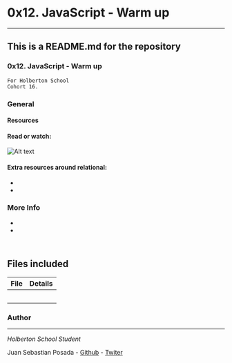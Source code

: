 # 0x12. JavaScript - Warm up
***
## This is a README.md for the repository
### 0x12. JavaScript - Warm up
```
For Holberton School
Cohort 16.
```
### General

#### Resources
#### Read or watch:
![Alt text](https://s3.amazonaws.com/intranet-projects-files/holbertonschool-higher-level_programming+/303/Javascript-535.png.jpeg)

#### Extra resources around relational:

*
*

### More Info

*
*

```


```

## Files included

| File                 | Details                                    |
|--------------------- | ------------------------------------------ |
| [](./a) |	              |
| [](./b) |		             |
| [](./c) |			            |
| [](./)  |				           |
| [](./)  |					          |

### Author
***
*Holberton School Student*

Juan Sebastian Posada  - [Github](https://github.com/Juansepo13) - [Twiter](https://twitter.com/@JuanSeb35904130)